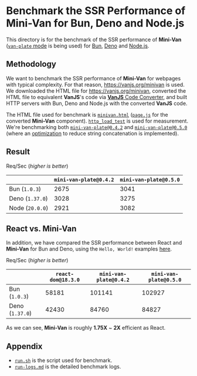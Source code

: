 # Benchmark the SSR Performance of Mini-Van for Bun, Deno and Node.js

This directory is for the benchmark of the SSR performance of **Mini-Van** ([`van-plate` mode](https://github.com/vanjs-org/mini-van#van-plate-mode) is being used) for [Bun](https://bun.sh/), [Deno](https://deno.com/) and [Node.js](https://nodejs.org/).

## Methodology

We want to benchmark the SSR performance of **Mini-Van** for webpages with typical complexity. For that reason, https://vanjs.org/minivan is used. We downloaded the HTML file for https://vanjs.org/minivan, converted the HTML file to equivalent **VanJS**'s code via [**VanJS** Code Converter](https://github.com/vanjs-org/converter), and built HTTP servers with Bun, Deno and Node.js with the converted **VanJS** code.

The HTML file used for benchmark is [`minivan.html`](https://github.com/vanjs-org/mini-van/blob/main/bench/0.4.2/minivan.html) ([`page.js`](https://github.com/vanjs-org/mini-van/blob/main/bench/0.4.2/page.js) for the converted **Mini-Van** component). [`http_load_test`](https://github.com/uNetworking/uSockets/blob/master/examples/http_load_test.c) is used for measurement. We're benchmarking both [`mini-van-plate@0.4.2`](https://www.npmjs.com/package/mini-van-plate/v/0.4.2) and [`mini-van-plate@0.5.0`](https://www.npmjs.com/package/mini-van-plate/v/0.5.0) (where an [optimization](https://github.com/vanjs-org/mini-van/releases/tag/0.5.0) to reduce string concatenation is implemented).

## Result

Req/Sec (_higher is better_)

| | `mini-van-plate@0.4.2` | `mini-van-plate@0.5.0` |
|-|------------------------|------------------------|
| Bun (`1.0.3`) | 2675 | 3041 |
| Deno (`1.37.0`) | 3028 | 3275 |
| Node (`20.0.0`) | 2921 | 3082 |

## React vs. Mini-Van

In addition, we have compared the SSR performance between React and **Mini-Van** for Bun and Deno, using the `Hello, World!` examples [here](https://github.com/oven-sh/bun/tree/main/bench/react-hello-world).

Req/Sec (_higher is better_)

| | `react-dom@18.3.0` | `mini-van-plate@0.4.2` | `mini-van-plate@0.5.0` |
|-|--------------------|------------------------|------------------------|
| Bun (`1.0.3`) | 58181 | 101141 | 102927 |
| Deno (`1.37.0`) | 42430 | 84760 | 84827 |

As we can see, **Mini-Van** is roughly **1.75X** ~ **2X** efficient as React.

## Appendix

* [`run.sh`](run.sh) is the script used for benchmark.
* [`run-logs.md`](run-logs.md) is the detailed benchmark logs.
